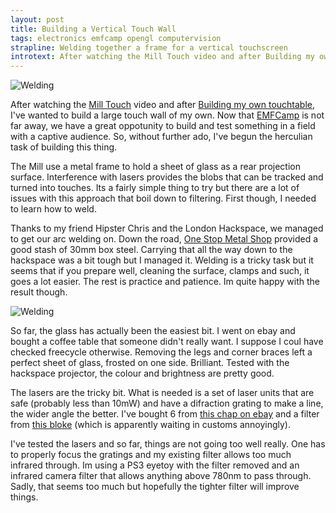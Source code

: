 ```yaml
---
layout: post
title: Building a Vertical Touch Wall
tags: electronics emfcamp opengl computervision
strapline: Welding together a frame for a vertical touchscreen
introtext: After watching the Mill Touch video and after Building my own touchtable, I've wanted to build a large touch wall of my own. Now that EMFCamp is not far away, we have a great oppotunity to build and test something in a field with a captive audience.
---
```


![Welding](http://farm8.staticflickr.com/7268/7690304064_aa6eae01e5.jpg)

After watching the [Mill
Touch](http://www.themill.com/work/mill-touch/behind-the-scenes.aspx) video and after [Building my own
touchtable](http://blog.section9.co.uk/2010/09/12/touchtable-dj-decks.html), I've wanted to build a large touch wall of my own. Now that
[EMFCamp](http://www.emfcamp.org) is not far away, we have a great oppotunity to build and test
something in a field with a captive audience. So, without further ado, I've
begun the herculian task of building this thing.

The Mill use a metal frame to hold a sheet of glass as a rear projection
surface. Interference with lasers provides the blobs that can be tracked and
turned into touches. Its a fairly simple thing to try but there are a lot of
issues with this approach that boil down to filtering. First though, I needed
to learn how to weld.

<div class="clearfix"></div>

Thanks to my friend Hipster Chris and the London Hackspace, we managed to get
our arc welding on. Down the road, [One Stop Metal
Shop](http://www.onestopmetalshop.co.uk) provided a good
stash of 30mm box steel. Carrying that all the way down to the hackspace was a
bit tough but I managed it. Welding is a tricky task but it seems that if you
prepare well, cleaning the surface, clamps and such, it goes a lot easier. The
rest is practice and patience. Im quite happy with the result though.


![Welding](http://farm9.staticflickr.com/8167/7690304364_abe321ba05.jpg)

So far, the glass has actually been the easiest bit. I went on ebay and bought
a coffee table that someone didn't really want. I suppose I coul have checked
freecycle otherwise. Removing the legs and corner braces left a perfect sheet
of glass, frosted on one side. Brilliant. Tested with the hackspace projector,
the colour and brightness are pretty good.

The lasers are the tricky bit. What is needed is a set of laser units that are
safe (probably less than 10mW) and have a difraction grating to make a line,
the wider angle the better. I've bought 6 from [this chap on
ebay](http://myworld.ebay.co.uk/aixiz_lasers/&_trksid=p3984.m1439.l2754) and a
filter from [this
bloke](http://myworld.ebay.co.uk/omegabob2/&_trksid=p3984.m1423.l2754) (which is apparently waiting in customs annoyingly).

I've tested the lasers and so far, things are not going too well really. One
has to properly focus the gratings and my existing filter allows too much
infrared through. Im using a PS3 eyetoy with the filter removed and an infrared
camera filter that allows anything above 780nm to pass through. Sadly, that
seems too much but hopefully the tighter filter will improve things.
